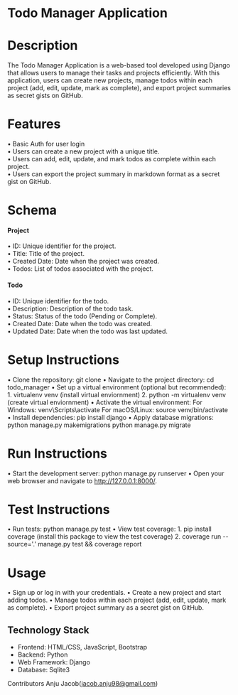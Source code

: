 # Todo Manager Application

# Description
The Todo Manager Application is a web-based tool developed using Django that allows users to manage their tasks and projects efficiently. With this application, users can create new projects, manage todos within each project (add, edit, update, mark as complete), and export project summaries as secret gists on GitHub.
# Features
• Basic Auth for user login <br>
• Users can create a new project with a unique title.<br>
• Users can add, edit, update, and mark todos as complete within each project.<br>
• Users can export the project summary in markdown format as a secret gist on GitHub.
# Schema
<h4>Project</h4>
• ID: Unique identifier for the project.<br>
• Title: Title of the project.<br>
• Created Date: Date when the project was created.<br>
• Todos: List of todos associated with the project.<br>
<h4>Todo</h4>
• ID: Unique identifier for the todo.<br>
• Description: Description of the todo task.<br>
• Status: Status of the todo (Pending or Complete).<br>
• Created Date: Date when the todo was created.<br>
• Updated Date: Date when the todo was last updated.

# Setup Instructions
• Clone the repository: git clone <repository-url>
• Navigate to the project directory: cd todo_manager
• Set up a virtual environment (optional but recommended): 
        1. virtualenv venv (install virtual enviornment)
        2. python -m virtualenv venv (create virtual enviornment)
• Activate the virtual environment:
      For Windows: venv\Scripts\activate
      For macOS/Linux: source venv/bin/activate
• Install dependencies: pip install django
• Apply database migrations:
      python manage.py makemigrations
      python manage.py migrate
# Run Instructions
• Start the development server: python manage.py runserver
• Open your web browser and navigate to http://127.0.0.1:8000/.
# Test Instructions
• Run tests: python manage.py test
• View test coverage: 
      1. pip install coverage (install this  package to view the test coverage)
      2. coverage run --source='.' manage.py test && coverage report
# Usage
• Sign up or log in with your credentials.
• Create a new project and start adding todos.
• Manage todos within each project (add, edit, update, mark as complete).
• Export project summary as a secret gist on GitHub.
## Technology Stack
* Frontend: HTML/CSS, JavaScript, Bootstrap
* Backend: Python
* Web Framework: Django
* Database: Sqlite3

Contributors
Anju Jacob(jacob.anju98@gmail.com)
